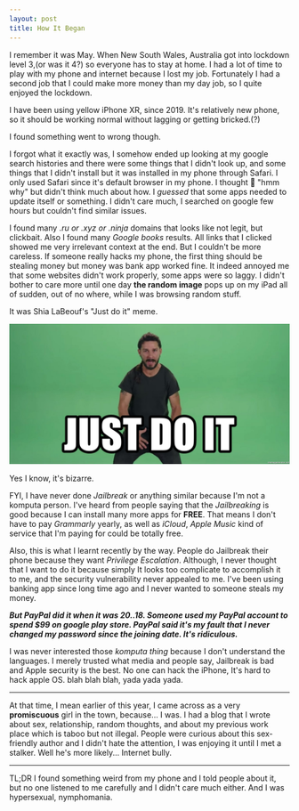 ```yaml
---
layout: post
title: How It Began
---
```


I remember it was May. When New South Wales, Australia got into lockdown level 3,(or was it 4?) so everyone has to stay at home. I had a lot of time to play with my phone and internet because I lost my job. Fortunately I had a second job that I could make more money than my day job, so I quite enjoyed the lockdown.

I have been using yellow iPhone XR, since 2019. It's relatively new phone, so it should be working normal without lagging or getting bricked.(?)

I found something went to wrong though.

I forgot what it exactly was, I somehow ended up looking at my google search histories and there were some things that I didn't look up, and some things that I didn't install but it was installed in my phone through Safari. I only used Safari since it's default browser in my phone. I thought 🤔 "hmm why" but didn't think much about how. I *guessed* that some apps needed to update itself or something. I didn't care much, I searched on google few hours but couldn't find similar issues.

I found many *.ru or .xyz or .ninja* domains that looks like not legit, but clickbait. Also I found many *Google books* results. All links that I clicked showed me very irrelevant context at the end. But I couldn't be more careless. If someone really hacks my phone, the first thing should be stealing money but money was bank app worked fine. It indeed annoyed me that some websites didn't work properly, some apps were so laggy. I didn't bother to care more until one day **the random image** pops up on my iPad all of sudden, out of no where, while I was browsing random stuff.

It was Shia LaBeouf's "Just do it" meme.

![This one.](/images/just-do-it.jpg)

Yes I know, it's bizarre.

FYI, I have never done *Jailbreak* or anything similar because I'm not a komputa person. I've heard from people saying that the *Jailbreaking* is good because I can install many more apps for **FREE**. That means I don't have to pay *Grammarly* yearly, as well as *iCloud*, *Apple Music* kind of service that I'm paying for could be totally free.

Also, this is what I learnt recently by the way. People do Jailbreak their phone because they want *Privilege Escalation*. Although, I never thought that I want to do it because simply It looks too complicate to accomplish it to me, and the security vulnerability never appealed to me. I've been using banking app since long time ago and I never wanted to someone steals my money.

***But PayPal did it when it was 20..18. Someone used my PayPal account to spend $99 on google play store. PayPal said it's my fault that I never changed my password since the joining date. It's ridiculous.***

I was never interested those *komputa thing* because I don't understand the languages. I merely trusted what media and people say, Jailbreak is bad and Apple security is the best. No one can hack the iPhone, It's hard to hack apple OS. blah blah blah, yada yada yada.

---

At that time, I mean earlier of this year, I came across as a very **promiscuous** girl in the town, because... I was.
I had a blog that I wrote about sex, relationship, random thoughts, and about my previous work place which is taboo but not illegal. People were curious about this sex-friendly author and I didn't hate the attention, I was enjoying it until I met a stalker. Well he's more likely... Internet bully.

---

TL;DR
I found something weird from my phone and I told people about it, but no one listened to me carefully and I didn't care much either. And I was hypersexual, nymphomania.
